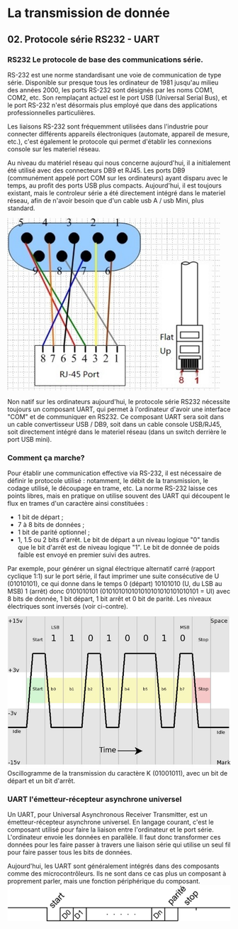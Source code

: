 # La transmission de donnée

## 02. Protocole série RS232 - UART

### RS232 Le protocole de base des communications série.

RS-232 est une norme standardisant une voie de communication de type série. Disponible sur presque tous les ordinateur de 1981 jusqu'au milieu des années 2000, les ports RS-232 sont désignés par les noms COM1, COM2, etc. Son remplaçant actuel est le port USB (Universal Serial Bus), et le port RS-232 n'est désormais plus employé que dans des applications professionnelles particulières.

Les liaisons RS-232 sont fréquemment utilisées dans l'industrie pour connecter différents appareils électroniques (automate, appareil de mesure, etc.), c'est également le protocole qui permet d'établir les connexions console sur les materiel réseau.

Au niveau du matériel réseau qui nous concerne aujourd'hui, il a initialement été utilisé avec des connecteurs DB9 et RJ45. Les ports DB9 (communément appelé port COM sur les ordinateurs) ayant disparu avec le temps, au profit des ports USB plus compacts. Aujourd'hui, il est toujours existant, mais le controleur série a été directement intégré dans le materiel réseau, afin de n'avoir besoin que d'un cable usb A / usb Mini, plus standard.

![](https://raw.githubusercontent.com/No-Name-Academy/Networking-for-noobs/main/1-3-La-transmission-de-donnees/Ressources-img/599394.png)

Non natif sur les ordinateurs aujourd'hui, le protocole série RS232 nécessite toujours un composant UART, qui permet à l'ordinateur d'avoir une interface "COM" et de communiquer en RS232. Ce composant UART sera soit dans un cable convertisseur USB / DB9, soit dans un cable console USB/RJ45, soit directement intégré dans le materiel réseau (dans un switch derrière le port USB mini).

### Comment ça marche?

Pour établir une communication effective via RS-232, il est nécessaire de définir le protocole utilisé : notamment, le débit de la transmission, le codage utilisé, le découpage en trame, etc. La norme RS-232 laisse ces points libres, mais en pratique on utilise souvent des UART qui découpent le flux en trames d'un caractère ainsi constituées :

- 1 bit de départ ;
- 7 à 8 bits de données ;
- 1 bit de parité optionnel ;
- 1, 1.5 ou 2 bits d'arrêt.
Le bit de départ a un niveau logique "0" tandis que le bit d'arrêt est de niveau logique "1". Le bit de donnée de poids faible est envoyé en premier suivi des autres.

Par exemple, pour générer un signal électrique alternatif carré (rapport cyclique 1:1) sur le port série, il faut imprimer une suite consécutive de U (01010101), ce qui donne dans le temps 0 (départ) 10101010 (U, du LSB au MSB) 1 (arrêt) donc 0101010101 (010101010101010101010101010101 = UI) avec 8 bits de donnée, 1 bit départ, 1 bit arrêt et 0 bit de parité. Les niveaux électriques sont inversés (voir ci-contre).

![](https://raw.githubusercontent.com/No-Name-Academy/Networking-for-noobs/main/1-3-La-transmission-de-donnees/Ressources-img/599395.jpg)
Oscillogramme de la transmission du caractère K (01001011), avec un bit de départ et un bit d'arrêt.

### UART l'émetteur-récepteur asynchrone universel

Un UART, pour Universal Asynchronous Receiver Transmitter, est un émetteur-récepteur asynchrone universel. En langage courant, c'est le composant utilisé pour faire la liaison entre l'ordinateur et le port série. L'ordinateur envoie les données en parallèle. Il faut donc transformer ces données pour les faire passer à travers une liaison série qui utilise un seul fil pour faire passer tous les bits de données.

Aujourd'hui, les UART sont généralement intégrés dans des composants comme des microcontrôleurs. Ils ne sont dans ce cas plus un composant à proprement parler, mais une fonction périphérique du composant.
![](https://raw.githubusercontent.com/No-Name-Academy/Networking-for-noobs/main/1-3-La-transmission-de-donnees/Ressources-img/599396.png)